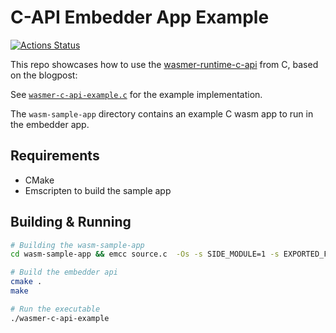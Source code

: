 # C-API Embedder App Example

[![Actions Status](https://github.com/wasmerio/wasmer-c-api/workflows/wasmer-c-api%20build/badge.svg)](https://github.com/wasmerio/wasmer/actions)

This repo showcases how to use the [wasmer-runtime-c-api](https://crates.io/crates/wasmer-runtime-c-api/) from C, based on the blogpost: 


See [`wasmer-c-api-example.c`](./wasmer-c-api-example.c) for the example implementation.

The `wasm-sample-app` directory contains an example C wasm app to run in the embedder app.

## Requirements
- CMake
- Emscripten to build the sample app

## Building & Running

```bash
# Building the wasm-sample-app
cd wasm-sample-app && emcc source.c  -Os -s SIDE_MODULE=1 -s EXPORTED_FUNCTIONS="['_hello_wasm']" -o target.wasm

# Build the embedder api
cmake .
make

# Run the executable
./wasmer-c-api-example
```
